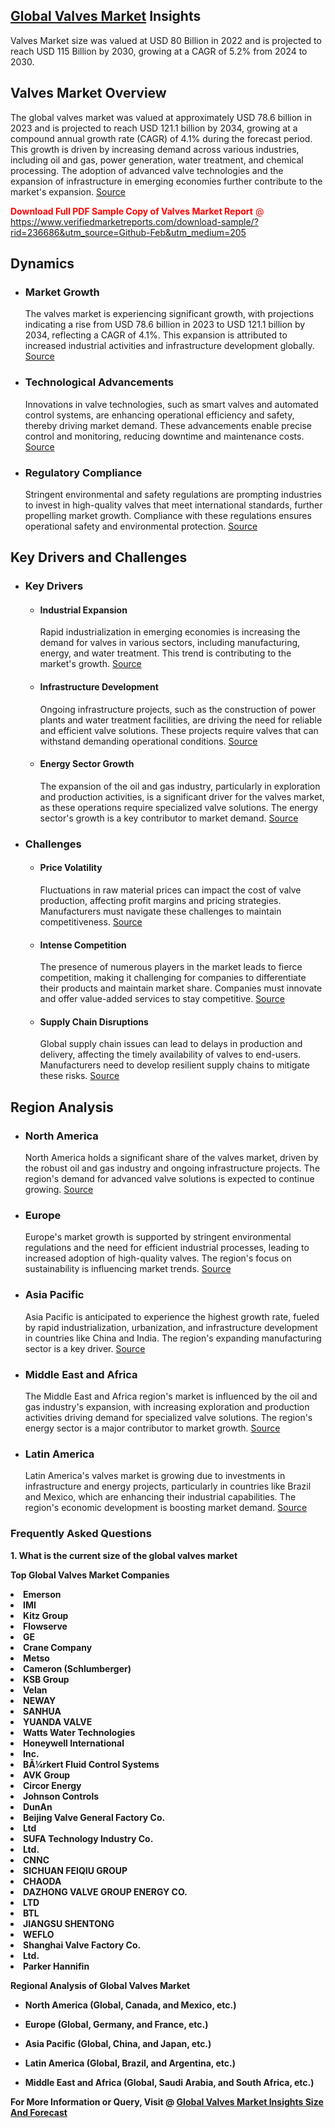 <h2><a href="https://www.verifiedmarketreports.com/download-sample/?rid=236686&amp;utm_source=Github&amp;utm_medium=205" target="_blank">Global Valves Market</a> Insights</h2><p>Valves Market size was valued at USD 80 Billion in 2022 and is projected to reach USD 115 Billion by 2030, growing at a CAGR of 5.2% from 2024 to 2030.</p><p> <h2>Valves Market Overview</h2> <p>The global valves market was valued at approximately USD 78.6 billion in 2023 and is projected to reach USD 121.1 billion by 2034, growing at a compound annual growth rate (CAGR) of 4.1% during the forecast period. This growth is driven by increasing demand across various industries, including oil and gas, power generation, water treatment, and chemical processing. The adoption of advanced valve technologies and the expansion of infrastructure in emerging economies further contribute to the market's expansion. <a href="https://www.transparencymarketresearch.com/valve-market.html">Source</a></p> <p><p><span class=""><span style="color: #ff0000;"><strong>Download Full PDF Sample Copy of Valves Market Report</strong> @ </span><a href="https://www.verifiedmarketreports.com/download-sample/?rid=236686&amp;utm_source=Github-Feb&amp;utm_medium=205" target="_blank">https://www.verifiedmarketreports.com/download-sample/?rid=236686&amp;utm_source=Github-Feb&amp;utm_medium=205</a></span></p></p> <h2>Dynamics</h2> <ul> <li><h3>Market Growth</h3> <p>The valves market is experiencing significant growth, with projections indicating a rise from USD 78.6 billion in 2023 to USD 121.1 billion by 2034, reflecting a CAGR of 4.1%. This expansion is attributed to increased industrial activities and infrastructure development globally. <a href="https://www.transparencymarketresearch.com/valve-market.html">Source</a></p> </li> <li><h3>Technological Advancements</h3> <p>Innovations in valve technologies, such as smart valves and automated control systems, are enhancing operational efficiency and safety, thereby driving market demand. These advancements enable precise control and monitoring, reducing downtime and maintenance costs. <a href="https://www.grandviewresearch.com/industry-analysis/industrial-valves-market">Source</a></p> </li> <li><h3>Regulatory Compliance</h3> <p>Stringent environmental and safety regulations are prompting industries to invest in high-quality valves that meet international standards, further propelling market growth. Compliance with these regulations ensures operational safety and environmental protection. <a href="https://www.marketsandmarkets.com/Market-Reports/industrial-valve-market-256097136.html">Source</a></p> </li> </ul> <h2>Key Drivers and Challenges</h2> <ul> <li><h3>Key Drivers</h3> <ul> <li><h4>Industrial Expansion</h4> <p>Rapid industrialization in emerging economies is increasing the demand for valves in various sectors, including manufacturing, energy, and water treatment. This trend is contributing to the market's growth. <a href="https://www.transparencymarketresearch.com/valve-market.html">Source</a></p> </li> <li><h4>Infrastructure Development</h4> <p>Ongoing infrastructure projects, such as the construction of power plants and water treatment facilities, are driving the need for reliable and efficient valve solutions. These projects require valves that can withstand demanding operational conditions. <a href="https://www.grandviewresearch.com/industry-analysis/industrial-valves-market">Source</a></p> </li> <li><h4>Energy Sector Growth</h4> <p>The expansion of the oil and gas industry, particularly in exploration and production activities, is a significant driver for the valves market, as these operations require specialized valve solutions. The energy sector's growth is a key contributor to market demand. <a href="https://www.marketsandmarkets.com/Market-Reports/industrial-valve-market-256097136.html">Source</a></p> </li> </ul> </li> <li><h3>Challenges</h3> <ul> <li><h4>Price Volatility</h4> <p>Fluctuations in raw material prices can impact the cost of valve production, affecting profit margins and pricing strategies. Manufacturers must navigate these challenges to maintain competitiveness. <a href="https://www.transparencymarketresearch.com/valve-market.html">Source</a></p> </li> <li><h4>Intense Competition</h4> <p>The presence of numerous players in the market leads to fierce competition, making it challenging for companies to differentiate their products and maintain market share. Companies must innovate and offer value-added services to stay competitive. <a href="https://www.grandviewresearch.com/industry-analysis/industrial-valves-market">Source</a></p> </li> <li><h4>Supply Chain Disruptions</h4> <p>Global supply chain issues can lead to delays in production and delivery, affecting the timely availability of valves to end-users. Manufacturers need to develop resilient supply chains to mitigate these risks. <a href="https://www.marketsandmarkets.com/Market-Reports/industrial-valve-market-256097136.html">Source</a></p> </li> </ul> </li> </ul> <h2>Region Analysis</h2> <ul> <li><h3>North America</h3> <p>North America holds a significant share of the valves market, driven by the robust oil and gas industry and ongoing infrastructure projects. The region's demand for advanced valve solutions is expected to continue growing. <a href="https://www.transparencymarketresearch.com/valve-market.html">Source</a></p> </li> <li><h3>Europe</h3> <p>Europe's market growth is supported by stringent environmental regulations and the need for efficient industrial processes, leading to increased adoption of high-quality valves. The region's focus on sustainability is influencing market trends. <a href="https://www.grandviewresearch.com/industry-analysis/industrial-valves-market">Source</a></p> </li> <li><h3>Asia Pacific</h3> <p>Asia Pacific is anticipated to experience the highest growth rate, fueled by rapid industrialization, urbanization, and infrastructure development in countries like China and India. The region's expanding manufacturing sector is a key driver. <a href="https://www.marketsandmarkets.com/Market-Reports/industrial-valve-market-256097136.html">Source</a></p> </li> <li><h3>Middle East and Africa</h3> <p>The Middle East and Africa region's market is influenced by the oil and gas industry's expansion, with increasing exploration and production activities driving demand for specialized valve solutions. The region's energy sector is a major contributor to market growth. <a href="https://www.transparencymarketresearch.com/valve-market.html">Source</a></p> </li> <li><h3>Latin America</h3> <p>Latin America's valves market is growing due to investments in infrastructure and energy projects, particularly in countries like Brazil and Mexico, which are enhancing their industrial capabilities. The region's economic development is boosting market demand. <a href="https://www.grandviewresearch.com/industry-analysis/industrial-valves-market">Source</a></p> </li> </ul> <h3>Frequently Asked Questions</h3> <p><strong>1. What is the current size of the global valves market</p><p><strong>Top Global Valves Market Companies</strong></p><div data-test-id=""><p><li>Emerson</li><li> IMI</li><li> Kitz Group</li><li> Flowserve</li><li> GE</li><li> Crane Company</li><li> Metso</li><li> Cameron (Schlumberger)</li><li> KSB Group</li><li> Velan</li><li> NEWAY</li><li> SANHUA</li><li> YUANDA VALVE</li><li> Watts Water Technologies</li><li> Honeywell International</li><li> Inc.</li><li> BÃ¼rkert Fluid Control Systems</li><li> AVK Group</li><li> Circor Energy</li><li> Johnson Controls</li><li> DunAn</li><li> Beijing Valve General Factory Co.</li><li> Ltd</li><li> SUFA Technology Industry Co.</li><li> Ltd.</li><li> CNNC</li><li> SICHUAN FEIQIU GROUP</li><li> CHAODA</li><li> DAZHONG VALVE GROUP ENERGY CO.</li><li> LTD</li><li> BTL</li><li> JIANGSU SHENTONG</li><li> WEFLO</li><li> Shanghai Valve Factory Co.</li><li> Ltd.</li><li> Parker Hannifin</li></p><div><strong>Regional Analysis of&nbsp;Global Valves Market</strong></div><ul><li dir="ltr"><p dir="ltr">North America&nbsp;(Global, Canada, and Mexico, etc.)</p></li><li dir="ltr"><p dir="ltr">Europe (Global, Germany, and France, etc.)</p></li><li dir="ltr"><p dir="ltr">Asia Pacific&nbsp;(Global, China, and Japan, etc.)</p></li><li dir="ltr"><p dir="ltr">Latin America&nbsp;(Global, Brazil, and Argentina, etc.)</p></li><li dir="ltr">Middle East and Africa&nbsp;(Global, Saudi Arabia, and South Africa, etc.)</li></ul><p><strong>For More Information or Query, Visit @&nbsp;</strong><strong><a href="https://www.verifiedmarketreports.com/product/valves-market/?utm_source=Github&amp;utm_medium=205" target="_blank">Global Valves Market Insights Size And Forecast</a></strong></p></div>
